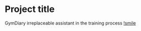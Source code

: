 # Project title

GymDiary irreplaceable assistant in the training process [!smile](http://chittagongit.com/images/icon-smile/icon-smile-9.jpg)